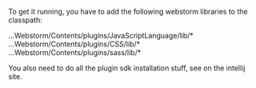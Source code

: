 To get it running, you have to add the following webstorm libraries to the classpath:

...Webstorm/Contents/plugins/JavaScriptLanguage/lib/*
...Webstorm/Contents/plugins/CSS/lib/*
...Webstorm/Contents/plugins/sass/lib/*

You also need to do all the plugin sdk installation stuff, see on the intellij site.
